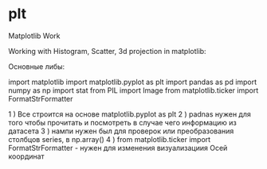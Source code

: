 # plt
Matplotlib Work


Working with Histogram, Scatter, 3d projection in matplotlib:

Основные либы:

  import matplotlib
  import matplotlib.pyplot as plt
  import pandas as pd
  import numpy as np
  import stat
  from PIL import Image
  from matplotlib.ticker import FormatStrFormatter

1 ) Все строится на основе matplotlib.pyplot as plt 
2 ) padnas нужен для того чтобы прочитать и посмотреть в случае чего информацию из датасета
3 ) нампи нужен был для проверок или преобразования столбцов series, в np.array(<list>)
4 ) from matplotlib.ticker import FormatStrFormatter - нужен для изменения визуализациия Осей координат
 
